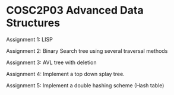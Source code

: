 # COSC2P03 Advanced Data Structures 

Assignment 1: LISP

Assignment 2: Binary Search tree using several traversal methods

Assignment 3: AVL tree with deletion

Assignment 4: Implement a top down splay tree.

Assignment 5: Implement a double hashing scheme (Hash table)
